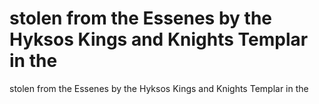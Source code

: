 # stolen from the Essenes by the Hyksos Kings and Knights Templar in the

stolen from the Essenes by the Hyksos Kings and Knights Templar in the